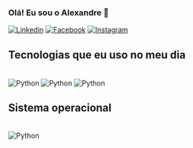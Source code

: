 ### Olá! Eu sou o Alexandre 👋

[![Linkedin](https://img.shields.io/badge/LinkedIn-0077B5?style=for-the-badge&logo=linkedin&logoColor=white)](https://www.linkedin.com/in/alexandre-lozano-marzinkowski-bb9561161/)
[![Facebook](https://img.shields.io/badge/Facebook-1877F2?style=for-the-badge&logo=facebook&logoColor=white)](https://www.facebook.com/alexandre.lozanomarzinkowski/)
[![Instagram](https://img.shields.io/badge/Instagram-E4405F?style=for-the-badge&logo=instagram&logoColor=white)](https://www.instagram.com/alexandre_lozano/?theme=dark)

## Tecnologias que eu uso no meu dia

<div style="display: inline_block"><br/>
<img align="center" alt="Python" src="https://img.shields.io/badge/Python-3776AB?style=for-the-badge&logo=python&logoColor=white"/>
<img align="center" alt="Python" src="https://img.shields.io/badge/MySQL-00000F?style=for-the-badge&logo=mysql&logoColor=white"/>
<img align="center" alt="Python" src="https://img.shields.io/badge/Microsoft_Excel-217346?style=for-the-badge&logo=microsoft-excel&logoColor=white"/>
</div>

## Sistema operacional

<div style="display: inline_block"><br/>
<img align="center" alt="Python" src="https://img.shields.io/badge/Windows-0078D6?style=for-the-badge&logo=windows&logoColor=white"/>
</div>
